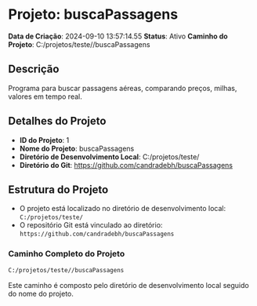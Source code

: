 # Projeto: buscaPassagens

**Data de Criação**: 2024-09-10 13:57:14.55
**Status**: Ativo
**Caminho do Projeto**: C:/projetos/teste//buscaPassagens

## Descrição

Programa para buscar passagens aéreas, comparando preços, milhas, valores em tempo real. 

## Detalhes do Projeto

- **ID do Projeto**: 1
- **Nome do Projeto**: buscaPassagens
- **Diretório de Desenvolvimento Local**: C:/projetos/teste/
- **Diretório do Git**: https://github.com/candradebh/buscaPassagens

## Estrutura do Projeto

- O projeto está localizado no diretório de desenvolvimento local: `C:/projetos/teste/`
- O repositório Git está vinculado ao diretório: `https://github.com/candradebh/buscaPassagens`

### Caminho Completo do Projeto

```bash
C:/projetos/teste//buscaPassagens
```

Este caminho é composto pelo diretório de desenvolvimento local seguido do nome do projeto.
